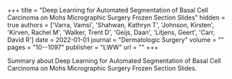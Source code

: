 +++
title = "Deep Learning for Automated Segmentation of Basal Cell Carcinoma on Mohs Micrographic Surgery Frozen Section Slides"
hidden = true
authors  = ['Varra, Vamsi', 'Shahwan, Kathryn T', 'Johnson, Kirsten', 'Kirven, Rachel M', 'Walker, Trent D', 'Geijs, Daan', 'Litjens, Geert', 'Carr, David R']
date = 2022-01-01
journal = "Dermatologic Surgery"
volume = ""
pages = "10--1097"
publisher = "LWW"
url = ""
+++

Summary about Deep Learning for Automated Segmentation of Basal Cell Carcinoma on Mohs Micrographic Surgery Frozen Section Slides.